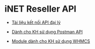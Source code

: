 # iNET Reseller API

* <a href="https://github.com/thesunbg/iNET.vn/blob/master/reseller.md">Tài liệu kết nối API đại lý</a>

* <a href="https://documenter.getpostman.com/view/3465520/TzXxixCd" target="_blank">Dành cho KH sử dụng Postman API</a>

* <a href="https://drive.inet.vn/uploads/tieudv@zozo.vn/whmcs/file-1731471780060_inet_29082024_whmcs.zip" target="_blank">Module dành cho KH sử dụng WHMCS</a>
